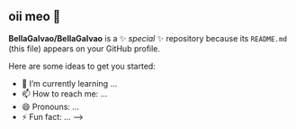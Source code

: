 ## oii meo 👋

**BellaGalvao/BellaGalvao** is a ✨ _special_ ✨ repository because its `README.md` (this file) appears on your GitHub profile.


Here are some ideas to get you started:

- 🌱 I’m currently learning ...
- 📫 How to reach me: ...
- 😄 Pronouns: ...
- ⚡ Fun fact: ...
-->
